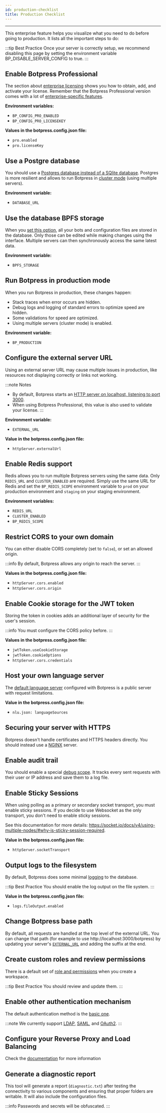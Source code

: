 ```yaml
---
id: production-checklist
title: Production Checklist
---
```


--------------------

This enterprise feature helps you visualize what you need to do before going to production. It lists all the important steps to do:

:::tip Best Practice
Once your server is correctly setup, we recommend disabling this page by setting the environment variable BP_DISABLE_SERVER_CONFIG to true.
:::

## Enable Botpress Professional

The section about [enterprise licensing](/enterprise/licensing/enterprise-licensing) shows you how to obtain, add, and activate your license. Remember that the Botpress Professional version comes with a lot of [enterprise-specific features](/overview/features#enterprise-specific-features). 

**Environment variables:**
- `BP_CONFIG_PRO_ENABLED`
- `BP_CONFIG_PRO_LICENSEKEY`

**Values in the botpress.config.json file:**
- `pro.enabled`
- `pro.licenseKey`

## Use a Postgre database

You should use a [Postgres database instead of a SQlite database](/building-chatbots/developers/database#how-to-switch-from-sqlite-to-postgressql). Postgres is more resilient and allows to run Botpress in [cluster mode](/going-to-production/deploy/enterprise-scaling) (using multiple servers).

**Environment variable:**
- `DATABASE_URL`

## Use the database BPFS storage

When you [set this option](/building-chatbots/language-understanding/hosting), all your bots and configuration files are stored in the database. Only those can be edited while making changes using the interface.
Multiple servers can then synchronously access the same latest data.

**Environment variable:**
- `BPFS_STORAGE`

## Run Botpress in production mode

When you run Botpress in production, these changes happen:

- Stack traces when error occurs are hidden.
- Debug logs and logging of standard errors to optimize speed are hidden.
- Some validations for speed are optimized.
- Using multiple servers (cluster mode) is enabled.

**Environment variable:**
- `BP_PRODUCTION`

## Configure the external server URL

Using an external server URL may cause multiple issues in production, like resources not displaying correctly or links not working. 

:::note Notes
- By default, Botpress starts an [HTTP server on localhost, listening to port 3000](/going-to-production/deploy/#http-server-configuration).
- When using Botpress Professional, this value is also used to validate your license.
:::

**Environment variable:**
- `EXTERNAL_URL`

**Value in the botpress.config.json file:**
- `httpServer.externalUrl`

## Enable Redis support

Redis allows you to run multiple Botpress servers using the same data. Only `REDIS_URL` and `CLUSTER_ENABLED` are required. Simply use the same URL for Redis and set the `BP_REDIS_SCOPE` environment variable to `prod` on your production environment and `staging` on your staging environment.

**Environment variables:**
- `REDIS_URL`
- `CLUSTER_ENABLED`
- `BP_REDIS_SCOPE`

## Restrict CORS to your own domain

You can either disable CORS completely (set to `false`), or set an allowed origin. 

:::info
By default, Botpress allows any origin to reach the server.
:::

**Values in the botpress.config.json file:**
- `httpServer.cors.enabled`
- `httpServer.cors.origin`

## Enable Cookie storage for the JWT token

Storing the token in cookies adds an additional layer of security for the user's session.

:::info
You must configure the CORS policy before.
:::

**Values in the botpress.config.json file:**
- `jwtToken.useCookieStorage`
- `jwtToken.cookieOptions`
- `httpServer.cors.credentials`

## Host your own language server

The [default language server](/building-chatbots/language-understanding/hosting#language-server) configured with Botpress is a public server with request limitations.

**Value in the botpress.config.json file:**
- `nlu.json: languageSources`

## Securing your server with HTTPS

Botpress doesn't handle certificates and HTTPS headers directly. You should instead use a [NGINX](/building-chatbots/language-understanding/hosting) server.

## Enable audit trail

You should enable a special [debug scope](/going-to-production/deploy/#advanced-logging). It tracks every sent requests with their user or IP address and save them to a log file.

## Enable Sticky Sessions

When using polling as a primary or secondary socket transport, you must enable sticky sessions. If you decide to use Websocket as the only transport, you don't need to enable sticky sessions.

See this documentation for more details: https://socket.io/docs/v4/using-multiple-nodes/#why-is-sticky-session-required.

**Value in the botpress.config.json file:**
- `httpServer.socketTransport`

## Output logs to the filesystem

By default, Botpress does some minimal [logging](/going-to-production/deploy/#logs-configuration) to the database. 

:::tip Best Practice
You should enable the log output on the file system.
:::

**Value in the botpress.config.json file:**
- `logs.fileOutput.enabled`

## Change Botpress base path

By default, all requests are handled at the top level of the external URL. You can change that path (for example to use http://localhost:3000/botpress) by updating your server's [`EXTERNAL_URL`](/going-to-production/deploy/#going-to-production) and adding the suffix at the end.

## Create custom roles and review permissions

There is a default set of [role and permissions](/enterprise/user-management-and-security/role-based-access-control/roles) when you create a workspace. 

:::tip Best Practice
You should review and update them.
:::

## Enable other authentication mechanism

The default authentication method is the [basic one](/enterprise/user-management-and-security/authentication-methods/basic-authentication). 

:::note
We currently support [LDAP](/enterprise/user-management-and-security/authentication-methods/ldap), [SAML](/enterprise/user-management-and-security/authentication-methods/saml), and [OAuth2](/enterprise/user-management-and-security/authentication-methods/oauth2).
:::

## Configure your Reverse Proxy and Load Balancing

Check the [documentation](/building-chatbots/language-understanding/hosting) for more information

## Generate a diagnostic report

This tool will generate a report (`diagnostic.txt`) after testing the connectivity to various components and ensuring that proper folders are writable. It will also include the configuration files.

:::info
Passwords and secrets will be obfuscated.
:::